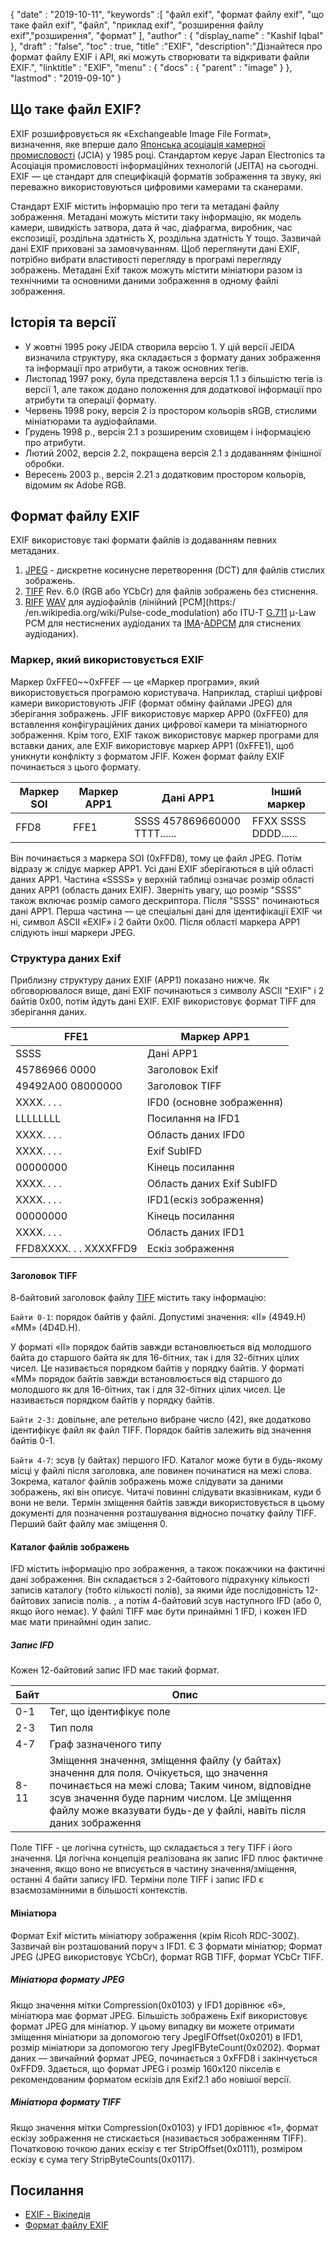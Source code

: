 {
  "date" : "2019-10-11",
  "keywords" :[ "файл exif", "формат файлу exif", "що таке файл exif", "файл", "приклад exif", "розширення файлу exif","розширення", "формат" ],
  "author" : {
    "display_name" : "Kashif Iqbal"
},
  "draft" : "false",
  "toc" : true,
  "title" :"EXIF",
  "description":"Дізнайтеся про формат файлу EXIF і API, які можуть створювати та відкривати файли EXIF.",
  "linktitle" : "EXIF",
  "menu" : {
    "docs" : {
      "parent" : "image"
}
},
  "lastmod" : "2019-09-10"
}

## Що таке файл EXIF?
EXIF розшифровується як «Exchangeable Image File Format», визначення, яке вперше дало [Японська асоціація камерної промисловості](https://en.wikipedia.org/wiki/Japan_Electronic_Industries_Development_Association) (JCIA) у 1985 році. Стандартом керує Japan Electronics та Асоціація промисловості інформаційних технологій (JEITA) на сьогодні. EXIF — це стандарт для специфікацій форматів зображення та звуку, які переважно використовуються цифровими камерами та сканерами.

Стандарт EXIF містить інформацію про теги та метадані файлу зображення. Метадані можуть містити таку інформацію, як модель камери, швидкість затвора, дата й час, діафрагма, виробник, час експозиції, роздільна здатність X, роздільна здатність Y тощо. Зазвичай дані EXIF приховані за замовчуванням. Щоб переглянути дані EXIF, потрібно вибрати властивості перегляду в програмі перегляду зображень. Метадані Exif також можуть містити мініатюри разом із технічними та основними даними зображення в одному файлі зображення.

## Історія та версії ##

* У жовтні 1995 року JEIDA створила версію 1. У цій версії JEIDA визначила структуру, яка складається з формату даних зображення та інформації про атрибути, а також основних тегів.
* Листопад 1997 року, була представлена версія 1.1 з більшістю тегів із версії 1, але також додано положення для додаткової інформації про атрибути та операції формату.
* Червень 1998 року, версія 2 із простором кольорів sRGB, стислими мініатюрами та аудіофайлами.
* Грудень 1998 р., версія 2.1 з розширеним сховищем і інформацією про атрибути.
* Лютий 2002, версія 2.2, покращена версія 2.1 з додаванням фінішної обробки.
* Вересень 2003 р., версія 2.21 з додатковим простором кольорів, відомим як Adobe RGB.

## Формат файлу EXIF

EXIF використовує такі формати файлів із додаванням певних метаданих.

1. [JPEG](/uk/image/jpeg/) - дискретне косинусне перетворення (DCT) для файлів стислих зображень.
1. [TIFF](/uk/image/tiff/) Rev. 6.0 (RGB або YCbCr) для файлів зображень без стиснення.
1. [RIFF](https://en.wikipedia.org/wiki/Resource_Interchange_File_Format) [WAV](https://en.wikipedia.org/wiki/WAV) для аудіофайлів (лінійний [PCM](https:/ /en.wikipedia.org/wiki/Pulse-code_modulation) або ITU-T [G.711](https://en.wikipedia.org/wiki/G.711) μ-Law PCM для нестиснених аудіоданих та [ IMA](https://en.wikipedia.org/wiki/Interactive_Multimedia_Association)-[ADPCM](https://en.wikipedia.org/wiki/ADPCM) для стиснених аудіоданих).

### Маркер, який використовується EXIF ###

Маркер 0xFFE0~~0xFFEF — це «Маркер програми», який використовується програмою користувача. Наприклад, старіші цифрові камери використовують JFIF (формат обміну файлами JPEG) для зберігання зображень. JFIF використовує маркер APP0 (0xFFE0) для вставлення конфігураційних даних цифрової камери та мініатюрного зображення. Крім того, EXIF також використовує маркер програми для вставки даних, але EXIF використовує маркер APP1 (0xFFE1), щоб уникнути конфлікту з форматом JFIF. Кожен формат файлу EXIF починається з цього формату.


|Маркер SOI|Маркер APP1|Дані APP1|Інший маркер
---|---|---|---|
|FFD8|FFE1|SSSS 457869660000 TTTT......|FFXX SSSS DDDD......

Він починається з маркера SOI (0xFFD8), тому це файл JPEG. Потім відразу ж слідує маркер APP1. Усі дані EXIF зберігаються в цій області даних APP1. Частина «SSSS» у верхній таблиці означає розмір області даних APP1 (область даних EXIF). Зверніть увагу, що розмір "SSSS" також включає розмір самого дескриптора. Після "SSSS" починаються дані APP1. Перша частина — це спеціальні дані для ідентифікації EXIF чи ні, символ ASCII «EXIF» і 2 байти 0x00. Після області маркера APP1 слідують інші маркери JPEG.

### Структура даних Exif ###

Приблизну структуру даних EXIF (APP1) показано нижче. Як обговорювалося вище, дані EXIF починаються з символу ASCII "EXIF" і 2 байтів 0x00, потім йдуть дані EXIF. EXIF використовує формат TIFF для зберігання даних.


|FFE1|Маркер APP1
---|---|
|SSSS|Дані APP1|Розмір даних APP1
|45786966 0000|Заголовок Exif
|49492A00 08000000|Заголовок TIFF
|XXXX. . . .|IFD0 (основне зображення)|Каталог
|LLLLLLLL|Посилання на IFD1
|XXXX. . . .|Область даних IFD0
|XXXX. . . .|Exif SubIFD|Каталог
|00000000|Кінець посилання
|XXXX. . . .|Область даних Exif SubIFD
|XXXX. . . .|IFD1(ескіз зображення)|Каталог
|00000000|Кінець посилання
|XXXX. . . .|Область даних IFD1
|FFD8XXXX. . . XXXXFFD9|Ескіз зображення

#### Заголовок TIFF ####

8-байтовий заголовок файлу [TIFF](/uk/image/tiff/) містить таку інформацію:

`Байти 0-1`: порядок байтів у файлі. Допустимі значення: «II» (4949.H) «MM» (4D4D.H).

У форматі «II» порядок байтів завжди встановлюється від молодшого байта до старшого байта як для 16-бітних, так і для 32-бітних цілих чисел. Це називається порядком байтів у порядку байтів. У форматі «MM» порядок байтів завжди встановлюється від старшого до молодшого як для 16-бітних, так і для 32-бітних цілих чисел. Це називається порядком байтів у порядку байтів.

`Байти 2-3:` довільне, але ретельно вибране число (42), яке додатково ідентифікує файл як файл TIFF. Порядок байтів залежить від значення байтів 0-1.

`Байти 4-7`: зсув (у байтах) першого IFD. Каталог може бути в будь-якому місці у файлі після заголовка, але повинен починатися на межі слова. Зокрема, каталог файлів зображень може слідувати за даними зображень, які він описує. Читачі повинні слідувати вказівникам, куди б вони не вели. Термін зміщення байтів завжди використовується в цьому документі для позначення розташування відносно початку файлу TIFF. Перший байт файлу має зміщення 0.

#### Каталог файлів зображень ####

IFD містить інформацію про зображення, а також покажчики на фактичні дані зображення. Він складається з 2-байтового підрахунку кількості записів каталогу (тобто кількості полів), за якими йде послідовність 12-байтових записів полів. , а потім 4-байтовий зсув наступного IFD (або 0, якщо його немає). У файлі TIFF має бути принаймні 1 IFD, і кожен IFD має мати принаймні один запис.

##### Запис IFD #####

Кожен 12-байтовий запис IFD має такий формат.


|Байт|Опис
---|---|
|0-1|Тег, що ідентифікує поле
|2-3|Тип поля
|4-7|Граф зазначеного типу
|8-11|Зміщення значення, зміщення файлу (у байтах) значення для поля. Очікується, що значення починається на межі слова; Таким чином, відповідне зсув значення буде парним числом. Це зміщення файлу може вказувати будь-де у файлі, навіть після даних зображення

Поле TIFF - це логічна сутність, що складається з тегу TIFF і його значення. Ця логічна концепція реалізована як запис IFD плюс фактичне значення, якщо воно не вписується в частину значення/зміщення, останні 4 байти запису IFD. Терміни поле TIFF і запис IFD є взаємозамінними в більшості контекстів.

#### Мініатюра ####

Формат Exif містить мініатюру зображення (крім Ricoh RDC-300Z). Зазвичай він розташований поруч з IFD1. Є 3 формати мініатюр; Формат JPEG (JPEG використовує YCbCr), формат RGB TIFF, формат YCbCr TIFF.

##### Мініатюра формату JPEG #####

Якщо значення мітки Compression(0x0103) у IFD1 дорівнює «6», мініатюра має формат JPEG. Більшість зображень Exif використовує формат JPEG для мініатюр. У цьому випадку ви можете отримати зміщення мініатюри за допомогою тегу JpegIFOffset(0x0201) в IFD1, розмір мініатюри за допомогою тегу JpegIFByteCount(0x0202). Формат даних — звичайний формат JPEG, починається з 0xFFD8 і закінчується 0xFFD9. Здається, що формат JPEG і розмір 160x120 пікселів є рекомендованим форматом ескізів для Exif2.1 або новішої версії.

##### Мініатюра формату TIFF #####

Якщо значення мітки Compression(0x0103) у IFD1 дорівнює «1», формат ескізу зображення не стискається (називається зображенням TIFF). Початковою точкою даних ескізу є тег StripOffset(0x0111), розміром ескізу є сума тегу StripByteCounts(0x0117).

## Посилання ##

* [EXIF - Вікіпедія](https://en.wikipedia.org/wiki/Exif)
* [Формат файлу EXIF](https://www.media.mit.edu/pia/Research/deepview/exif.html)

